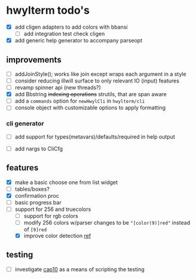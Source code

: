 # hwylterm todo's

- [x] add cligen adapters to add colors with bbansi
  - [ ] add integration test check cligen
- [x] add generic help generator to accompany parseopt

## improvements


- [ ] addJoinStyle(); works like join except wraps each argument in a style
- [ ] consider reducing illwill surface to only relevant IO (input) features
- [ ] revamp spinner api (new  threads?)
- [x] add Bbstring ~~indexing operations~~ strutils, that are span aware
- [ ] add a `commands` option for `newHwylCli` in `hwylterm/cli`
- [ ] console object with customizable options to apply formatting

### cli generator

- [ ] add support for types(metavars)/defaults/required in help output
- [ ] add nargs to CliCfg


## features

- [x] make a basic choose one from list widget
- [ ] tables/boxes?
- [x] confirmation proc
- [ ] basic progress bar
- [ ] support for 256 and truecolors
  - [ ] support for rgb colors
  - [ ] modify 256 colors w/parser changes to be `"[color(9)]red"` instead of `[9]red`
  - [x] improve color detection [ref](https://github.com/Textualize/rich/blob/4101991898ee7a09fe1706daca24af5e1e054862/rich/console.py#L791)
## testing

- [ ] investigate [cap10](https://github.com/crashappsec/cap10) as a means of scripting the testing

<!-- generated with <3 by daylinmorgan/todo -->

